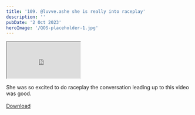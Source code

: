 ```yaml
---
title: '109. @luvve.ashe she is really into raceplay'
description: ''
pubDate: '2 Oct 2023'
heroImage: '/QOS-placeholder-1.jpg'
---
```

<iframe src="https://drive.google.com/file/d/15dLjngSsrEeQguJ4FmwY1Ex0b3qGBTqO/preview" width="200" height="100" allow="autoplay" allowfullscreen="allowfullscreen"></iframe>

She was so excited to do raceplay the conversation leading up to this video was good.
<br>
<br>
<a class="read_more" href="https://drive.google.com/file/d/15dLjngSsrEeQguJ4FmwY1Ex0b3qGBTqO/view?usp=sharing">Download</a>